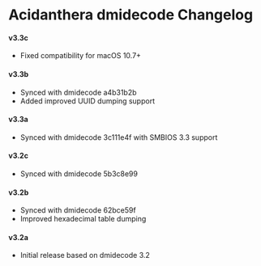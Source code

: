 Acidanthera dmidecode Changelog
===============================

#### v3.3c
- Fixed compatibility for macOS 10.7+

#### v3.3b
- Synced with dmidecode a4b31b2b
- Added improved UUID dumping support

#### v3.3a
- Synced with dmidecode 3c111e4f with SMBIOS 3.3 support

#### v3.2c
- Synced with dmidecode 5b3c8e99

#### v3.2b
- Synced with dmidecode 62bce59f
- Improved hexadecimal table dumping

#### v3.2a
- Initial release based on dmidecode 3.2


